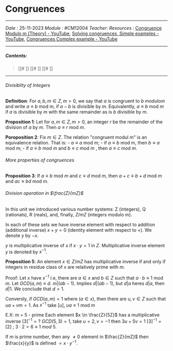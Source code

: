 # Congruences
---
*Date :*  25-11-2023 
*Module :* #CM12004
*Teacher*: 
*Resources :* [Congruence Modulo m (Theory) - YouTube](https://www.youtube.com/watch?v=-SpWfD4WsmM&ab_channel=NesoAcademy), [Solving congruences, Simple examples - YouTube](https://www.youtube.com/watch?v=KwxslifHITg&ab_channel=blackpenredpen), [Congruences Complex example - YouTube](https://www.youtube.com/watch?v=LInNgWMtFEs&ab_channel=blackpenredpen)


---
##### Contents: 
> [[# ]]
> [[# ]]
> [[# ]]
> 
--- 
###### Divisiblity of Integers

**Definition**: For $a, b, m ∈ Z, m > 0$, we say that $a$ is congruent to $b$ modulo$m$ and write $a ≡ b$ mod m, if $a − b$ is divisible by $m$. Equivalently, $a ≡ b$ mod $m$ if $a$ is divisible by $m$ with the same remainder as is $b$ divisible by $m$.

**Proposition 1**: Let for $a, m ∈ Z, m > 0$, an integer $r$ be the remainder of the division of $a$ by $m$. Then $a ≡ r$ mod $m$.

**Poroposition 2**: Fix $m\in Z$. The relation "congruent modul $m$" is an equivalence relation. That is:
	- $a \equiv a$ mod m;
	- if $a\equiv b$ mod m, then $b \equiv a$ mod m;
	- if $a \equiv b$ mod $m$ and $b \equiv c$ mod $m$ , then $a \equiv c$ mod $m$. 

###### More properties of congruences
**Proposition 3**: If $a ≡ b$ mod $m$ and $c ≡ d$ mod $m$, then $a + c ≡ b + d$ mod $m$ and $ac \equiv bd$ mod $m$. 

###### Division operation in $\frac{Z}{mZ}$ 
In this unit we introduced various number systems: Z (integers), Q (rationals), R (reals), and, finally, $Z/mZ$ (integers modulo m).

In each of these sets we have inverse element with respect to addition (additional inverse)
$x+y = 0$ (identity element with respect to $+$). We denote $y$ by $-x$. 

$y$ is multiplicative inverse of $x$ if $x \cdot y = 1$ in $Z$. Multiplicative inverse element $y$ is denoted by $x^{-1}$. 

**Proposition 5**: An element $x ∈ Z/mZ$ has multiplicative inverse if and only if integers in residue class of $x$ are relatively prime with $m$.

Proof: Let $x$ have $x^{-1}$ i.e, there are $a \in x$ and $b \in Z$ such that $a \cdot b \equiv 1$ mod $m$. 
Let $GCD (a,m) \equiv d$. 
$m | (ab - 1)$. Implies $d | (ab-1)$, but $d | a$ heres $d|a$, then $d | 1$. We conclude that $d=1$. 

Conversly, if $GCD(a,m) = 1$ where $(a\in x)$, then there are $u,v \in Z$ such that $ua + vm = 1$.
As $x^{-1}$ take $[u]$, $ua \equiv 1$ mod $m$ 

E.X:
	m = 5 - prime
	Each element $x \in \frac{Z}{5Z}$ has a multiplicative inverse
	$[3]^{-1} = ?$ 
	$GCD(5,3) = 1$, take $u = 2, v = -1$  then $3u + 5v = 1$ 
	$[3]^{-1} = [2]$ ; $3 \cdot 2 = 6 \equiv 1 \ mod \ 5$. 

If $m$ is prime number, then any $\ne 0$ element in $\frac{Z}{mZ}$ then $\frac{x}{y}$ is defined $=x \cdot y^{-1}$.  